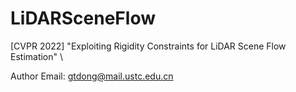 # LiDARSceneFlow
[CVPR 2022] "Exploiting Rigidity Constraints for LiDAR Scene Flow Estimation" \\

Author Email: gtdong@mail.ustc.edu.cn
